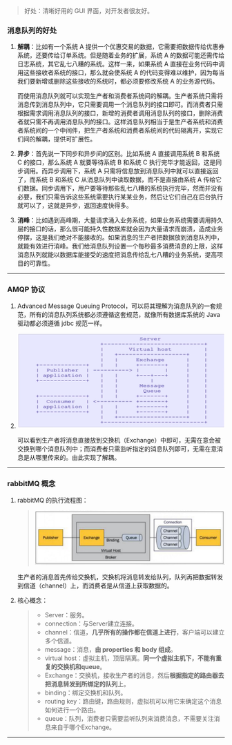> 好处：清晰好用的 GUI 界面，对开发者很友好。



### 消息队列的好处

1. **解耦**：比如有一个系统 A 提供一个优惠交易的数据，它需要把数据传给优惠券系统，还要传给订单系统。但是随着业务的扩展，系统 A 的数据可能还需传给日志系统，其它乱七八糟的系统。这样一来，如果系统 A 直接在业务代码中调用这些接收者系统的接口，那么就会使系统 A 的代码变得难以维护，因为每当我们要新增或删除这些接收的系统时，都必须要修改系统 A 的业务源代码。

	而使用消息队列就可以实现生产者和消费者系统间的解耦。生产者系统只需将消息传到消息队列中，它只需要调用一个消息队列的接口即可。而消费者只需根据需求调用消息队列的接口，新增的消费者调用消息队列的接口，删除消费者就只需不再调用消息队列的接口。这样消息队列相当于是生产者系统和消费者系统间的一个中间件，把生产者系统和消费者系统间的代码隔离开，实现它们间的解耦，提供可扩展性。

2. **异步**：首先说一下同步和异步间的区别。比如系统 A 直接调用系统 B 和系统 C 的接口，那么系统 A 就要等待系统 B 和系统 C 执行完毕才能返回，这是同步调用。而异步调用下，系统 A 只需将信息放到消息队列中就可以直接返回了，而系统 B 和系统 C 从消息队列中读取数据，而不是直接由系统 A 传给它们数据。同步调用下，用户要等待那些乱七八糟的系统执行完毕，然而并没有必要，我们只需告诉这些系统需要执行某某业务，然后让它们自己在后台执行就可以了，这就是异步，返回速度快得多。

3. **消峰**：比如遇到高峰期，大量请求涌入业务系统，如果业务系统需要调用持久层的接口的话，那么很可能持久性数据库就会因为大量请求而崩溃，造成业务停摆，这是我们绝对不能接收的。如果消息的生产者把数据放到消息队列中，就能有效进行消峰。我们给消息队列设置一个每秒最多消费消息的上限，这样消息队列就能以数据库能接受的速度把消息传给乱七八糟的业务系统，提高项目的可靠性。

---



### AMQP 协议

1. Advanced Message Queuing Protocol，可以将其理解为消息队列的一套规范，所有的消息队列系统都必须遵循这套规范，就像所有数据库系统的 Java 驱动都必须遵循 jdbc 规范一样。

2. ![image-20240604135912992](rabbitMQ.assets/image-20240604135912992.png)

	可以看到生产者将消息直接放到交换机（Exchange）中即可，无需在意会被交换到哪个消息队列中；而消费者只需监听指定的消息队列即可，无需在意消息是从哪里传来的。由此实现了解耦。

---



### rabbitMQ 概念

1. rabbitMQ 的执行流程图：

	> ![image-20240605151241750](rabbitMQ.assets/image-20240605151241750.png)

	生产者的消息首先传给交换机，交换机将消息转发给队列，队列再把数据转发到信道（channel）上，而消费者是从信道上获取数据的。

2. 核心概念：

	> - Server：服务。
	> - connection：与Server建立连接。
	> - channel：信道，**几乎所有的操作都在信道上进行**，客户端可以建立多个信道。
	> - message：消息，**由 properties 和 body 组成**。
	> - virtual host：虚拟主机，顶层隔离。**同一个虚拟主机下，不能有重复的交换机和queue**。
	> - Exchange：交换机，接收生产者的消息，然后**根据指定的路由器去把消息转发到所绑定的队列**上。
	> - binding：绑定交换机和队列。
	> - routing key：路由键，路由规则，虚拟机可以用它来确定这个消息如何进行一个路由。
	> - queue：队列，消费者只需要监听队列来消费消息，不需要关注消息来自于哪个Exchange。

---



